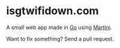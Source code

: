 isgtwifidown.com
================

A small web app made in [Go](http://golang.org/) using [Martini](http://martini.codegangsta.io/).

Want to fix something? Send a pull request.